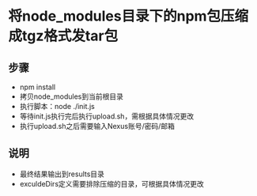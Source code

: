 # 将node_modules目录下的npm包压缩成tgz格式发tar包

## 步骤

- npm install
- 拷贝node_modules到当前根目录
- 执行脚本：node ./init.js
- 等待init.js执行完后执行upload.sh，需根据具体情况更改
- 执行upload.sh之后需要输入Nexus账号/密码/邮箱

## 说明

- 最终结果输出到results目录
- exculdeDirs定义需要排除压缩的目录，可根据具体情况更改
